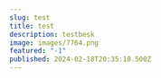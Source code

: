 ```yaml
---
slug: test
title: test
description: testbesk
image: images/7764.png
featured: "-1"
published: 2024-02-18T20:35:18.500Z
---
```


